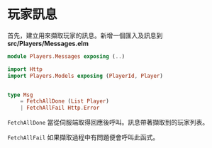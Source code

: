 # 玩家訊息

首先，建立用來擷取玩家的訊息。新增一個匯入及訊息到 __src/Players/Messages.elm__

```elm
module Players.Messages exposing (..)

import Http
import Players.Models exposing (PlayerId, Player)


type Msg
    = FetchAllDone (List Player)
    | FetchAllFail Http.Error
```

`FetchAllDone` 當從伺服端取得回應後呼叫。訊息帶著擷取到的玩家列表。

`FetchAllFail` 如果擷取過程中有問題便會呼叫此函式。
